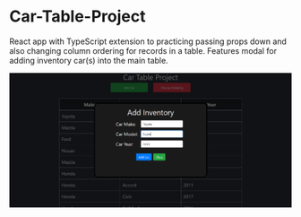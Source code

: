 # Car-Table-Project
React app with TypeScript extension to practicing passing props down and also changing column ordering for records in a table.
Features modal for adding inventory car(s) into the main table. 

<img src="Images/image2.PNG" width=900 alt="image2" />
